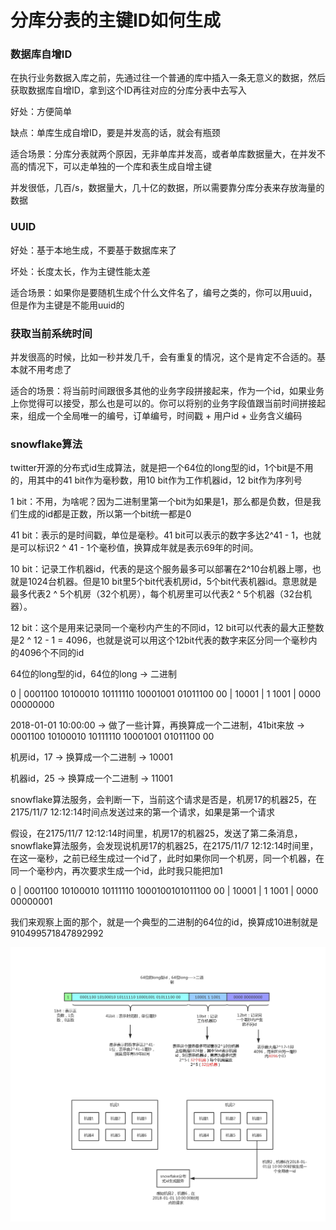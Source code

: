 # 分库分表的主键ID如何生成

### 数据库自增ID

在执行业务数据入库之前，先通过往一个普通的库中插入一条无意义的数据，然后获取数据库自增ID，拿到这个ID再往对应的分库分表中去写入

好处：方便简单

缺点：单库生成自增ID，要是并发高的话，就会有瓶颈

适合场景：分库分表就两个原因，无非单库并发高，或者单库数据量大，在并发不高的情况下，可以走单独的一个库和表生成自增主键

并发很低，几百/s，数据量大，几十亿的数据，所以需要靠分库分表来存放海量的数据



### UUID

好处：基于本地生成，不要基于数据库来了

坏处：长度太长，作为主键性能太差

适合场景：如果你是要随机生成个什么文件名了，编号之类的，你可以用uuid，但是作为主键是不能用uuid的



### 获取当前系统时间

并发很高的时候，比如一秒并发几千，会有重复的情况，这个是肯定不合适的。基本就不用考虑了

适合的场景：将当前时间跟很多其他的业务字段拼接起来，作为一个id，如果业务上你觉得可以接受，那么也是可以的。你可以将别的业务字段值跟当前时间拼接起来，组成一个全局唯一的编号，订单编号，时间戳 + 用户id + 业务含义编码



### snowflake算法

twitter开源的分布式id生成算法，就是把一个64位的long型的id，1个bit是不用的，用其中的41
bit作为毫秒数，用10 bit作为工作机器id，12 bit作为序列号

1 bit：不用，为啥呢？因为二进制里第一个bit为如果是1，那么都是负数，但是我们生成的id都是正数，所以第一个bit统一都是0

41 bit：表示的是时间戳，单位是毫秒。41 bit可以表示的数字多达2^41 - 1，也就是可以标识2 ^ 41 - 1个毫秒值，换算成年就是表示69年的时间。

 10 bit：记录工作机器id，代表的是这个服务最多可以部署在2^10台机器上哪，也就是1024台机器。但是10 bit里5个bit代表机房id，5个bit代表机器id。意思就是最多代表2 ^ 5个机房（32个机房），每个机房里可以代表2 ^ 5个机器（32台机器）。

12 bit：这个是用来记录同一个毫秒内产生的不同id，12 bit可以代表的最大正整数是2 ^ 12 - 1 = 4096，也就是说可以用这个12bit代表的数字来区分同一个毫秒内的4096个不同的id



64位的long型的id，64位的long -> 二进制

0 | 0001100 10100010 10111110 10001001 01011100 00 | 10001 | 1 1001 | 0000 00000000

2018-01-01 10:00:00 -> 做了一些计算，再换算成一个二进制，41bit来放 -> 0001100 10100010 10111110 10001001 01011100 00

机房id，17 -> 换算成一个二进制 -> 10001

机器id，25 -> 换算成一个二进制 -> 11001

snowflake算法服务，会判断一下，当前这个请求是否是，机房17的机器25，在2175/11/7 12:12:14时间点发送过来的第一个请求，如果是第一个请求

假设，在2175/11/7 12:12:14时间里，机房17的机器25，发送了第二条消息，snowflake算法服务，会发现说机房17的机器25，在2175/11/7 12:12:14时间里，在这一毫秒，之前已经生成过一个id了，此时如果你同一个机房，同一个机器，在同一个毫秒内，再次要求生成一个id，此时我只能把加1

0 | 0001100 10100010 10111110 1000100101011100 00 | 10001 | 1 1001 | 0000 00000001

我们来观察上面的那个，就是一个典型的二进制的64位的id，换算成10进制就是910499571847892992

![](./image/snowflake算法.png)

